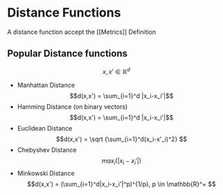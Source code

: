 # Distance Functions
A distance function accept the [[Metrics]] Definition

## Popular Distance functions
$$x,x' \in \mathbb{R}^d$$
- Manhattan Distance $$d(x,x') = \sum_{i=1}^d |x_i-x_i'|$$
- Hamming Distance (on binary vectors)$$d(x,x') = \sum_{i=1}^d |x_i-x_i'|$$
- Euclidean Distance $$d(x,x') = \sqrt {\sum_{i=1}^d(x_i-x'_i)^2} $$
- Chebyshev Distance $$max_i(|x_i-x_i'|)$$
- Minkowski Distance $$d(x,x') = (\sum_{i=1}^d|x_i-x_i'|^p)^{1/p}, p \in \mathbb{R}^+ $$